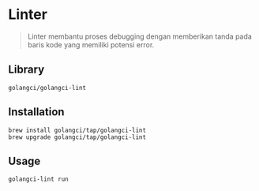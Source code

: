 # Linter
> Linter membantu proses debugging dengan memberikan tanda pada baris kode yang memiliki potensi error.

## Library
```
golangci/golangci-lint
```

## Installation
```
brew install golangci/tap/golangci-lint
brew upgrade golangci/tap/golangci-lint
```

## Usage
```
golangci-lint run
```